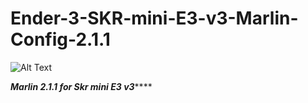 # Ender-3-SKR-mini-E3-v3-Marlin-Config-2.1.1
![Alt Text](https://media.giphy.com/media/vFKqnCdLPNOKc/giphy.gif)

*********Marlin 2.1.1 for Skr mini E3 v3*************
